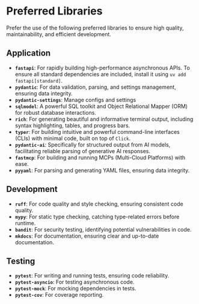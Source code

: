 # Preferred Libraries

Prefer the use of the following preferred libraries to ensure high quality, maintainability, and efficient development.

## Application

* **`fastapi`**: For rapidly building high-performance asynchronous APIs. To ensure all standard dependencies are included, install it using `uv add fastapi[standard]`.
* **`pydantic`**: For data validation, parsing, and settings management, ensuring data integrity.
* **`pydantic-settings`**: Manage configs and settings
* **`sqlmodel`**: A powerful SQL toolkit and Object Relational Mapper (ORM) for robust database interactions.
* **`rich`**: For generating beautiful and informative terminal output, including syntax highlighting, tables, and progress bars.
* **`typer`**: For building intuitive and powerful command-line interfaces (CLIs) with minimal code, built on top of `Click`. 
* **`pydantic-ai`**: Specifically for structured output from AI models, facilitating reliable parsing of generative AI responses.
* **`fastmcp`**: For building and running MCPs (Multi-Cloud Platforms) with ease.
* **`pyyaml`**: For parsing and generating YAML files, ensuring data integrity.

## Development

* **`ruff`**: For code quality and style checking, ensuring consistent code quality.
* **`mypy`**: For static type checking, catching type-related errors before runtime.
* **`bandit`**: For security testing, identifying potential vulnerabilities in code.
* **`mkdocs`**: For documentation, ensuring clear and up-to-date documentation.

## Testing

* **`pytest`**: For writing and running tests, ensuring code reliability.
* **`pytest-asyncio`**: For testing asynchronous code.
* **`pytest-mock`**: For mocking dependencies in tests.
* **`pytest-cov`**: For coverage reporting.
